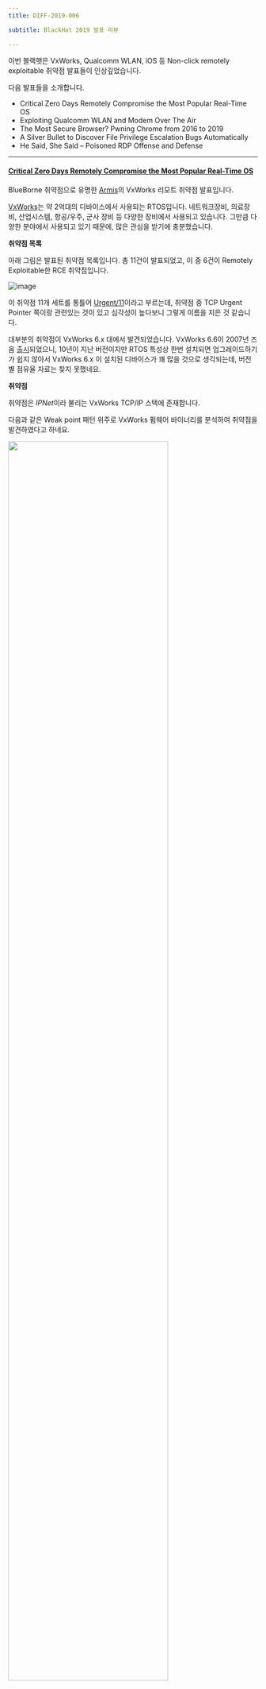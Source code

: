 ```yaml
---
title: DIFF-2019-006

subtitle: BlackHat 2019 발표 리뷰

---
```


이번 블랙햇은 VxWorks, Qualcomm WLAN, iOS 등 Non-click remotely exploitable 취약점 발표들이 인상깊었습니다.

다음 발표들을 소개합니다.
 
* Critical Zero Days Remotely Compromise the Most Popular Real-Time OS
* Exploiting Qualcomm WLAN and Modem Over The Air
* The Most Secure Browser? Pwning Chrome from 2016 to 2019
* A Silver Bullet to Discover File Privilege Escalation Bugs Automatically
* He Said, She Said – Poisoned RDP Offense and Defense

---

#### [Critical Zero Days Remotely Compromise the Most Popular Real-Time OS](https://blackhat.com/us-19/briefings/schedule/#critical-zero-days-remotely-compromise-the-most-popular-real-time-os-15559)

BlueBorne 취약점으로 유명한 [Armis](https://armis.com/)의 VxWorks 리모트 취약점 발표입니다.

[VxWorks](https://en.wikipedia.org/wiki/VxWorks)는 약 2억대의 디바이스에서 사용되는 RTOS입니다. 네트워크장비, 의료장비, 산업시스템, 항공/우주, 군사 장비 등 다양한 장비에서 사용되고 있습니다. 그만큼 다양한 분야에서 사용되고 있기 때문에, 많은 관심을 받기에 충분했습니다.

**취약점 목록**

아래 그림은 발표된 취약점 목록입니다. 총 11건이 발표되었고, 이 중 6건이 Remotely Exploitable한 RCE 취약점입니다. 

![image](https://user-images.githubusercontent.com/39076499/63240611-6909bf80-c28b-11e9-9345-66ad73888d38.png)

이 취약점 11개 세트를 통틀어 [Urgent/11](https://armis.com/urgent11/)이라고 부르는데, 취약점 중 TCP Urgent Pointer 쪽이랑 관련있는 것이 있고 심각성이 높다보니 그렇게 이름을 지은 것 같습니다.

대부분의 취약점이 VxWorks 6.x 대에서 발견되었습니다. VxWorks 6.6이 2007년 즈음 [출시](https://blogs.windriver.com/wp-content/uploads/2018/07/vxworks-blog-photo-1.jpg)되었으니, 10년이 지난 버전이지만 RTOS 특성상 한번 설치되면 업그레이드하기가 쉽지 않아서 VxWorks 6.x 이 설치된 디바이스가 꽤 많을 것으로 생각되는데, 버전별 점유율 자료는 찾지 못했네요.

**취약점**

취약점은 *IPNet*이라 불리는 VxWorks TCP/IP 스택에 존재합니다. 

다음과 같은 Weak point 패턴 위주로 VxWorks 펌웨어 바이너리를 분석하여 취약점을 발견하였다고 하네요.

<img src="https://user-images.githubusercontent.com/39076499/63244853-77f76e80-c299-11e9-8cc0-22104fb28e9f.png" width="80%" height="80%">


**CVE-2019-12256**

TCP/IP에서는 Invalid IP Packet을 수신받으면, 이에 대한 Response로 ICMP Error Packet을 생성하여 되돌려 주게 됩니다. ICMP Error Packet은 Invalid IP Packet의 사본을 페이로드로 포함하게 되고요. 

IP Option 중에는 SRR(Source Record Route)이라는 옵션이 있는데요. 
![image](https://user-images.githubusercontent.com/39076499/63246553-ea6a4d80-c29d-11e9-8473-d64d00f851f4.png)

ICMP Error Packet을 생성할 때 SRR옵션을 가진 패킷을 사본으로 포함하게 되는 과정에서 length validation이 제대로 이루어지지 않아 스택오버플로우가 발생하게 됩니다.

![image](https://user-images.githubusercontent.com/39076499/63247060-120de580-c29f-11e9-8088-91833b1a304d.png)

공격 패킷이 Invalid IP Option을 가지므로, 이 패킷은 여러 라우터를 거칠 수 없습니다. 따라서 LAN 상에서만 가능한 취약점입니다.

다른 취약점 상세 내용은 [Blackhat 발표자료](https://i.blackhat.com/USA-19/Thursday/us-19-Seri-Critical-Zero-Days-Remotely-Compromise-The-Most-Popular-Real-Time-OS-wp.pdf)를 참고해주세요.

**공격시나리오**

Armis는 이러한 취약점을 이용하면 어떤 공격 시나리오가 가능한지 설명해주고 있습니다.

1) 인터넷에 노출되어 있는 네트워크 장비 직접 공격

![image](https://user-images.githubusercontent.com/39076499/63242437-52b33200-c292-11e9-8a80-fe42d49f0edc.png)

인터넷에 직접 노출되어 있는 Firewall 장비가 Urgent/11에 취약한 경우입니다. 인터넷에 맞물려 있는 Firewall 장비를 먼저 해킹하고, 내부 네트워크로 침투하는 시나리오입니다.

Shodan에 따르면 VxWorks 기반 방화벽인 SonicWall은 약 80만대가 인터넷에 연결되어 있다고 하네요.

시나리오가 가능함을 보여주는 시연 영상(Armis 제작)입니다. 
<iframe width="560" height="315" src="https://www.youtube.com/embed/GPYVLbq83xQ" frameborder="0" allow="accelerometer; autoplay; encrypted-media; gyroscope; picture-in-picture" allowfullscreen></iframe>
SonicWall TZ-300 모델을 공격하여 Admin 쉘을 따내고, 최종적으로 내부네트워크에 위치한 프린터에 접근하는 모습을 보여줍니다. 

<br>
2) 내부 네트워크에 위치한 디바이스 공격

Urgent/11 취약 디바이스(예:프린터)가 방화벽 장비나/NAT 뒤에 내부 네트워크에 위치하더라도, 공격 가능하다는 시나리오입니다. 

![image](https://user-images.githubusercontent.com/39076499/63243785-8abc7400-c296-11e9-973e-f4979bdca788.png)

예를 들어, 내부 네트워크에 위치한 프린터가 인터넷 클라우드 서비스로 연결될 때 그 연결과정을 가로채어 MITM을 통해 패킷을 조작하는 방식으로 내부 네트워크의 디바이스를 공격할 수 있습니다. 이런 방식으로 내부로 침투해 다른 디바이스나 PC를 공격할 수도 있겠죠.

다음 동영상은 내부 네트워크에 있는 제록스 3052 프린터가 클라우드 서비스에 연결되는 과정에서 DNS Spoofing을 이용해 가로채고, Urgent/11 공격 패킷을 삽입하여 내부에 위치한 프린터를 외부에서 공격가능하다는 것을 보여줍니다. 내부에 침투하고 나서는 내부에 연결된 노트북 대상으로 BlueKeep 취약점 공격하는 모습을 보여줍니다.

<iframe width="560" height="315" src="https://www.youtube.com/embed/u1DybHV34L8" frameborder="0" allow="accelerometer; autoplay; encrypted-media; gyroscope; picture-in-picture" allowfullscreen></iframe>


3) 내부 네트워크에 이미 접근되어 있는 경우

같은 네트워크에 VxWorks 장비들이 위치해 있는 경우입니다. 이 경우는 Urgent/11 취약점 패킷을 broadcast하여 한번에 취약 장비를 공격할 수 있을 것입니다.


**대응**

취약점이 발표된 후, 몇몇 VxWorks 기반 장비 업체들은 빠르게 시큐리티 패치를 내놓고 있습니다. [Urgent/11 홈페이지](https://armis.com/urgent11/)를 가면 업데이트된 내용을 확인할 수 있습니다.

![image](https://user-images.githubusercontent.com/39076499/63249893-5ef4ba80-c2a5-11e9-8d89-91025fe4f29f.png)

문제는 PC 업데이트처럼 자동으로 업데이트할 수 없기 때문에, 수동으로 패치 작업을 진행하여야 한다는 점입니다. 현재까지도 그리고 앞으로도 취약한 디바이스들의 대부분이 취약점을 그대로 내포하고 있을 가능성이 높은 것이죠. 다행히도 PoC는 공개가 되지 않았습니다. 하지만 익스플로잇 개발 가능성은 늘 있습니다.

---

#### [Exploiting Qualcomm WLAN and Modem Over The Air](https://i.blackhat.com/USA-19/Thursday/us-19-Pi-Exploiting-Qualcomm-WLAN-And-Modem-Over-The-Air.pdf)

Tencent Blade 팀의 퀄컴 WLAN 취약점 발표입니다. 80211 Management Beacon 처리 핸들러에서 발견된 글로벌 버퍼 오버플로우 취약점(CVE-2019-10540)을 설명합니다. 글로벌 버퍼 오버플로우 취약점이라, Heap ASLR 등 여러 Mitigation의 영향을 받지 않아서 익스플로잇하기 용이했다는군요. 인증과정이 필요없는 pre-auth 취약점이라 퀄컴 WLAN을 장착한 모바일 디바이스가 Wifi를 켜면 이 취약점에 공격당할 수 있습니다. 

물론 이 취약점 공격에 성공하더라도 Baseband Processor(BP)에 묶여 있기 때문에, Application Processor로 진입하기 위해선 다음과 같은 추가적인 취약점 체인들이 필요하게 됩니다.

1. WLAN -> Modem 
2. Modem -> Linux Kernel 

1)번 과정까진 여전히 BP에 묶여 있고, 2)번 과정을 통해 AP로 진입할 수 있습니다. 1)번 과정이 추가적으로 필요한 것은 2)번 과정에 필요한 리소스(시스템콜등)에 대한 접근권한이 WLAN프로세스는 제한되어 있어서라고 합니다. 1)번 과정은 Modem 메모리를 WLAN 프로세스의 메모리로 매핑할 수 있는 취약점을 발견하여 해결하였다고 하네요. 2)번 과정의 취약점은 발표하지 않았습니다.

PoC는 공개되지 않았고, 데모 동영상을 통해 Pixel 폰 대상으로 공격가능함을 보여주고 있습니다.


---

#### The Most Secure Browser? Pwning Chrome from 2016 to 2019

Tencent KeenLab의 Chrome 취약점 발표입니다.

먼저 SET이라는 자바스크립트 (뮤테이션) 퍼저를 소개하고 있습니다. Pwn2Own에 사용된 V8 취약점은 모두 이 SET이라는 퍼저를 통해 발견했다고 하는군요. 뮤테이션 시 Semantic Error를 줄이기 위해, 원본 시드를 조금씩 변형하는 전략을 사용한 것으로 보입니다. 뮤테이션된 자바스크립트 중에서 런타임 오류가 없는 것들만 다시 시드 풀에 담는 방식을 사용했을 것으로 생각되는군요.(자세한 내용이 없어 추정입니다.)

뮤테이션은 다음과 같은 방법을 사용합니다.

* 동일한 문장을 다른 컨텍스트에서 실행하기
  * 문장을 Loop나 함수로 감싸기
  * if 삽입해서 control flow 변경하기
* empty loop를 추가하여 함수를 강제로 JITed 
* 가비지 콜렉터 호출 문장 삽입
* 구조 변환
  * 문장들 순서 섞기
  * 한 문장을 단순 반복

최신 자바스크립트 퍼징은 [Fuzilli](https://github.com/googleprojectzero/fuzzilli)와 [Alchemist](https://daramg.gift/paper/han-ndss2019.pdf)를 보면 많은 아이디어를 얻을 수 있습니다.

나머지 내용은 크롬 V8 익스플로잇 방법과 샌드박스 이스케이프에 대한 내용입니다. 저는 퍼저 내용이 더 궁금했는데, 발표자료 대부분이 익스플로잇 테크닉을 다루고 있어서 이 부분에 관심 있는 분들은 참조하면 좋을 것 같습니다.

---

#### [A Silver Bullet to Discover File Privilege Escalation Bugs Automatically](https://i.blackhat.com/USA-19/Wednesday/us-19-Wu-Battle-Of-Windows-Service-A-Silver-Bullet-To-Discover-File-Privilege-Escalation-Bugs-Automatically.pdf)

Tencent에서 발표하였고, DACL Rewrite 취약점 헌팅을 자동화하는 방법을 얘기합니다. 참고로 저희 블로그 [포스팅](http://blog.diffense.co.kr/2019/02/22/hard-link.html)에서 DACL Rewrite 취약점에 대해 다룬 적이 있습니다. 

발표자는 시스템에서 발생하는 DACL 변경 이벤트("SetSecurity")를 procmon을 이용해 수집합니다. 다양한 이벤트를 수집하기 위해 여러 시스템 애플리케이션을 실행하여 랜덤하게 UI Interaction하는 프로그램을 구현했습니다. 이를 통해 DACL이 변경된 파일 목록을 구할 수 있습니다.

![image](https://user-images.githubusercontent.com/39076499/63255789-4d191480-c2b1-11e9-9908-80f6073ea0bd.png)

수집된 파일 목록에 대해 Symlink나 HardLink를 생성한 후, 다시 DACL 변경 이벤트를 발생시켜 봅니다. Link 타겟의 DACL이 변경되었다면, DACL Rewrite 취약점이 존재한다고 판단할 수 있습니다. 

발표자는 이런 자동화 방법으로 3건의 DACL Rewrite 취약점을 발견하였습니다.

---

#### [He Said, She Said – Poisoned RDP Offense and Defense](https://i.blackhat.com/USA-19/Wednesday/us-19-Baril-He-Said-She-Said-Poisoned-RDP-Offense-And-Defense.pdf)

CheckPoint에서 발표한 RDP 클라이언트 공격에 대한 내용입니다.

오픈소스인 rdesktop, freerdp에서는 많은 수의 memory corruption 취약점을 발견하였지만, MS RDP Client(mstsc)는 memory corruption 취약점은 1건도 발견하지 못하였다고 하네요.

발표 내용은 주로 MS RDP Client의 논리 취약점에 대해 다룹니다. 특히 기본 기능 중 하나인 클립보드가 서버와 클라이언트간에 동기화된다는 점을 이용하여 다음과 같은 여러 가지 악용이 가능함을 설명합니다. 

1. 서버측에서 클라이언트의 클립보드 스니핑 가능 
2. Copy & Paste를 할 때 임의 위치에 임의 파일을 드롭할 수 있는 취약점(CVE-2019-0887)

Hyper-V에서 VM에 연결할 때 RDP를 쓰기 때문에, 이러한 취약점이 Guest-To-Host 이스케이프에 활용될 수 있다고 하는군요. 

